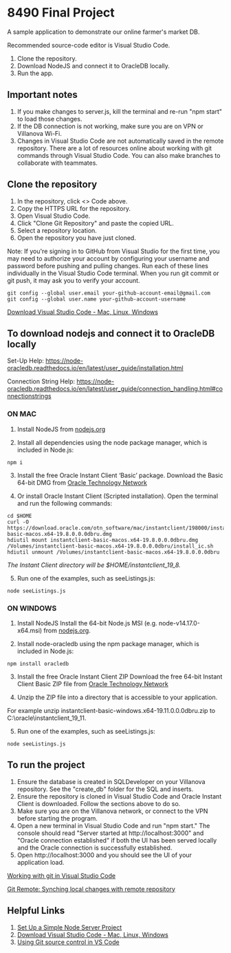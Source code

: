 # 8490 Final Project
A sample application to demonstrate our online farmer's market DB. 

Recommended source-code editor is Visual Studio Code.

1. Clone the repository.
2. Download NodeJS and connect it to OracleDB locally.
3. Run the app.

## Important notes
1. If you make changes to server.js, kill the terminal and re-run "npm start" to load those changes.
2. If the DB connection is not working, make sure you are on VPN or Villanova Wi-Fi.
3. Changes in Visual Studio Code are not automatically saved in the remote repository. There are a lot of resources online about working with git commands through Visual Studio Code. You can also make branches to collaborate with teammates.

## Clone the repository
1. In the repository, click <> Code above.
2. Copy the HTTPS URL for the repository.
3. Open Visual Studio Code.
4. Click "Clone Git Repository" and paste the copied URL.
5. Select a repository location.
6. Open the repository you have just cloned.

Note: If you're signing in to GitHub from Visual Studio for the first time, you may need to authorize your account by configuring your username and password before pushing and pulling changes. Run each of these lines individually in the Visual Studio Code terminal. When you run git commit or git push, it may ask you to verify your account.
```
git config --global user.email your-github-account-email@gmail.com
git config --global user.name your-github-account-username
```

[Download Visual Studio Code - Mac, Linux, Windows](https://code.visualstudio.com/download)

## To download nodejs and connect it to OracleDB locally
Set-Up Help: https://node-oracledb.readthedocs.io/en/latest/user_guide/installation.html

Connection String Help: https://node-oracledb.readthedocs.io/en/latest/user_guide/connection_handling.html#connectionstrings

### ON MAC 
1. Install NodeJS from [nodejs.org](https://nodejs.org/en)

2. Install all dependencies  using the node package manager, which is included in Node.js:
```
npm i
```
3. Install the free Oracle Instant Client ‘Basic’ package.
Download the Basic 64-bit DMG from [Oracle Technology Network](https://www.oracle.com/database/technologies/instant-client/macos-intel-x86-downloads.html)

4. Or install Oracle Instant Client (Scripted installation). Open the terminal and run the following commands:
```
cd $HOME
curl -O https://download.oracle.com/otn_software/mac/instantclient/198000/instantclient-basic-macos.x64-19.8.0.0.0dbru.dmg
hdiutil mount instantclient-basic-macos.x64-19.8.0.0.0dbru.dmg
/Volumes/instantclient-basic-macos.x64-19.8.0.0.0dbru/install_ic.sh
hdiutil unmount /Volumes/instantclient-basic-macos.x64-19.8.0.0.0dbru
```

_The Instant Client directory will be $HOME/instantclient_19_8._

5. Run one of the examples, such as seeListings.js:
```
node seeListings.js 
```
### ON WINDOWS
1. Install NodeJS
Install the 64-bit Node.js MSI (e.g. node-v14.17.0-x64.msi) from [nodejs.org](https://nodejs.org/en).

2. Install node-oracledb using the npm package manager, which is included in Node.js:
```
npm install oracledb
```
3. Install the free Oracle Instant Client ZIP
Download the free 64-bit Instant Client Basic ZIP file from [Oracle Technology Network](https://www.oracle.com/database/technologies/instant-client/winx64-64-downloads.html)

4. Unzip the ZIP file into a directory that is accessible to your application.

For example unzip instantclient-basic-windows.x64-19.11.0.0.0dbru.zip to C:\oracle\instantclient_19_11.

5. Run one of the examples, such as seeListings.js:
```
node seeListings.js
```

## To run the project
1. Ensure the database is created in SQLDeveloper on your Villanova repository. See the "create_db" folder for the SQL and inserts.
2. Ensure the repository is cloned in Visual Studio Code and Oracle Instant Client is downloaded. Follow the sections above to do so.
3. Make sure you are on the Villanova network, or connect to the VPN before starting the program.
4. Open a new terminal in Visual Studio Code and run "npm start." The console should read "Server started at http://localhost:3000" and
"Oracle connection established" if both the UI has been served locally and the Oracle connection is successfully established.
5. Open http://localhost:3000 and you should see the UI of your application load.

[Working with git in Visual Studio Code](https://code.visualstudio.com/docs/sourcecontrol/overview)

[Git Remote: Synching local changes with remote repository](https://www.atlassian.com/git/tutorials/syncing)

## Helpful Links
1. [Set Up a Simple Node Server Project](https://levelup.gitconnected.com/set-up-and-run-a-simple-node-server-project-38b403a3dc09)
2. [Download Visual Studio Code - Mac, Linux, Windows](https://code.visualstudio.com/download)
3. [Using Git source control in VS Code](https://code.visualstudio.com/docs/sourcecontrol/overview)
